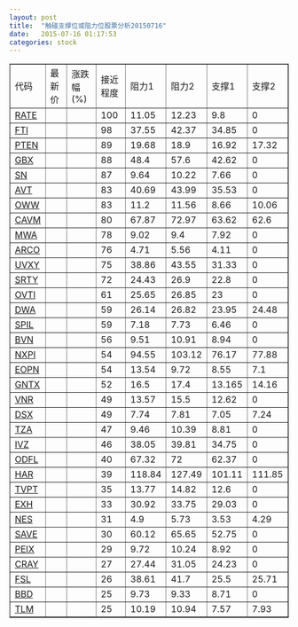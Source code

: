 ```yaml
---
layout: post
title:  "触碰支撑位或阻力位股票分析20150716"
date:   2015-07-16 01:17:53
categories: stock
---
```

<script type="text/javascript">
var stockList = []
stockList.push('gb_rate');
stockList.push('gb_fti');
stockList.push('gb_pten');
stockList.push('gb_gbx');
stockList.push('gb_sn');
stockList.push('gb_avt');
stockList.push('gb_oww');
stockList.push('gb_cavm');
stockList.push('gb_mwa');
stockList.push('gb_arco');
stockList.push('gb_uvxy');
stockList.push('gb_srty');
stockList.push('gb_ovti');
stockList.push('gb_dwa');
stockList.push('gb_spil');
stockList.push('gb_bvn');
stockList.push('gb_nxpi');
stockList.push('gb_eopn');
stockList.push('gb_gntx');
stockList.push('gb_vnr');
stockList.push('gb_dsx');
stockList.push('gb_tza');
stockList.push('gb_ivz');
stockList.push('gb_odfl');
stockList.push('gb_har');
stockList.push('gb_tvpt');
stockList.push('gb_exh');
stockList.push('gb_nes');
stockList.push('gb_save');
stockList.push('gb_peix');
stockList.push('gb_cray');
stockList.push('gb_fsl');
stockList.push('gb_bbd');
stockList.push('gb_tlm');
</script>
<table border="1">
 <tr>
 <td>代码</td>
 <td>最新价</td>
 <td>涨跌幅(%)</td>
 <td>接近程度</td>
 <td>阻力1</td>
 <td>阻力2</td>
 <td>支撑1</td>
 <td>支撑2</td>
</tr>
  <tr id="rate" class="green">
  <td><a href="http://stock.finance.sina.com.cn/usstock/quotes/RATE.html" target="_blank">RATE</a></td><td></td><td></td><td>100</td><td>11.05</td><td>12.23</td><td>9.8</td><td>0</td></tr>
  <tr id="fti" class="red">
  <td><a href="http://stock.finance.sina.com.cn/usstock/quotes/FTI.html" target="_blank">FTI</a></td><td></td><td></td><td>98</td><td>37.55</td><td>42.37</td><td>34.85</td><td>0</td></tr>
  <tr id="pten" class="green">
  <td><a href="http://stock.finance.sina.com.cn/usstock/quotes/PTEN.html" target="_blank">PTEN</a></td><td></td><td></td><td>89</td><td>19.68</td><td>18.9</td><td>16.92</td><td>17.32</td></tr>
  <tr id="gbx" class="red">
  <td><a href="http://stock.finance.sina.com.cn/usstock/quotes/GBX.html" target="_blank">GBX</a></td><td></td><td></td><td>88</td><td>48.4</td><td>57.6</td><td>42.62</td><td>0</td></tr>
  <tr id="sn" class="green">
  <td><a href="http://stock.finance.sina.com.cn/usstock/quotes/SN.html" target="_blank">SN</a></td><td></td><td></td><td>87</td><td>9.64</td><td>10.22</td><td>7.66</td><td>0</td></tr>
  <tr id="avt" class="red">
  <td><a href="http://stock.finance.sina.com.cn/usstock/quotes/AVT.html" target="_blank">AVT</a></td><td></td><td></td><td>83</td><td>40.69</td><td>43.99</td><td>35.53</td><td>0</td></tr>
  <tr id="oww" class="red">
  <td><a href="http://stock.finance.sina.com.cn/usstock/quotes/OWW.html" target="_blank">OWW</a></td><td></td><td></td><td>83</td><td>11.2</td><td>11.56</td><td>8.66</td><td>10.06</td></tr>
  <tr id="cavm" class="green">
  <td><a href="http://stock.finance.sina.com.cn/usstock/quotes/CAVM.html" target="_blank">CAVM</a></td><td></td><td></td><td>80</td><td>67.87</td><td>72.97</td><td>63.62</td><td>62.6</td></tr>
  <tr id="mwa" class="red">
  <td><a href="http://stock.finance.sina.com.cn/usstock/quotes/MWA.html" target="_blank">MWA</a></td><td></td><td></td><td>78</td><td>9.02</td><td>9.4</td><td>7.92</td><td>0</td></tr>
  <tr id="arco" class="green">
  <td><a href="http://stock.finance.sina.com.cn/usstock/quotes/ARCO.html" target="_blank">ARCO</a></td><td></td><td></td><td>76</td><td>4.71</td><td>5.56</td><td>4.11</td><td>0</td></tr>
  <tr id="uvxy" class="green">
  <td><a href="http://stock.finance.sina.com.cn/usstock/quotes/UVXY.html" target="_blank">UVXY</a></td><td></td><td></td><td>75</td><td>38.86</td><td>43.55</td><td>31.33</td><td>0</td></tr>
  <tr id="srty" class="red">
  <td><a href="http://stock.finance.sina.com.cn/usstock/quotes/SRTY.html" target="_blank">SRTY</a></td><td></td><td></td><td>72</td><td>24.43</td><td>26.9</td><td>22.8</td><td>0</td></tr>
  <tr id="ovti" class="red">
  <td><a href="http://stock.finance.sina.com.cn/usstock/quotes/OVTI.html" target="_blank">OVTI</a></td><td></td><td></td><td>61</td><td>25.65</td><td>26.85</td><td>23</td><td>0</td></tr>
  <tr id="dwa" class="red">
  <td><a href="http://stock.finance.sina.com.cn/usstock/quotes/DWA.html" target="_blank">DWA</a></td><td></td><td></td><td>59</td><td>26.14</td><td>26.82</td><td>23.95</td><td>24.48</td></tr>
  <tr id="spil" class="red">
  <td><a href="http://stock.finance.sina.com.cn/usstock/quotes/SPIL.html" target="_blank">SPIL</a></td><td></td><td></td><td>59</td><td>7.18</td><td>7.73</td><td>6.46</td><td>0</td></tr>
  <tr id="bvn" class="green">
  <td><a href="http://stock.finance.sina.com.cn/usstock/quotes/BVN.html" target="_blank">BVN</a></td><td></td><td></td><td>56</td><td>9.51</td><td>10.91</td><td>8.94</td><td>0</td></tr>
  <tr id="nxpi" class="red">
  <td><a href="http://stock.finance.sina.com.cn/usstock/quotes/NXPI.html" target="_blank">NXPI</a></td><td></td><td></td><td>54</td><td>94.55</td><td>103.12</td><td>76.17</td><td>77.88</td></tr>
  <tr id="eopn" class="green">
  <td><a href="http://stock.finance.sina.com.cn/usstock/quotes/EOPN.html" target="_blank">EOPN</a></td><td></td><td></td><td>54</td><td>13.54</td><td>9.72</td><td>8.55</td><td>7.1</td></tr>
  <tr id="gntx" class="red">
  <td><a href="http://stock.finance.sina.com.cn/usstock/quotes/GNTX.html" target="_blank">GNTX</a></td><td></td><td></td><td>52</td><td>16.5</td><td>17.4</td><td>13.165</td><td>14.16</td></tr>
  <tr id="vnr" class="red">
  <td><a href="http://stock.finance.sina.com.cn/usstock/quotes/VNR.html" target="_blank">VNR</a></td><td></td><td></td><td>49</td><td>13.57</td><td>15.5</td><td>12.62</td><td>0</td></tr>
  <tr id="dsx" class="red">
  <td><a href="http://stock.finance.sina.com.cn/usstock/quotes/DSX.html" target="_blank">DSX</a></td><td></td><td></td><td>49</td><td>7.74</td><td>7.81</td><td>7.05</td><td>7.24</td></tr>
  <tr id="tza" class="red">
  <td><a href="http://stock.finance.sina.com.cn/usstock/quotes/TZA.html" target="_blank">TZA</a></td><td></td><td></td><td>47</td><td>9.46</td><td>10.39</td><td>8.81</td><td>0</td></tr>
  <tr id="ivz" class="red">
  <td><a href="http://stock.finance.sina.com.cn/usstock/quotes/IVZ.html" target="_blank">IVZ</a></td><td></td><td></td><td>46</td><td>38.05</td><td>39.81</td><td>34.75</td><td>0</td></tr>
  <tr id="odfl" class="red">
  <td><a href="http://stock.finance.sina.com.cn/usstock/quotes/ODFL.html" target="_blank">ODFL</a></td><td></td><td></td><td>40</td><td>67.32</td><td>72</td><td>62.37</td><td>0</td></tr>
  <tr id="har" class="green">
  <td><a href="http://stock.finance.sina.com.cn/usstock/quotes/HAR.html" target="_blank">HAR</a></td><td></td><td></td><td>39</td><td>118.84</td><td>127.49</td><td>101.11</td><td>111.85</td></tr>
  <tr id="tvpt" class="red">
  <td><a href="http://stock.finance.sina.com.cn/usstock/quotes/TVPT.html" target="_blank">TVPT</a></td><td></td><td></td><td>35</td><td>13.77</td><td>14.82</td><td>12.6</td><td>0</td></tr>
  <tr id="exh" class="red">
  <td><a href="http://stock.finance.sina.com.cn/usstock/quotes/EXH.html" target="_blank">EXH</a></td><td></td><td></td><td>33</td><td>30.92</td><td>33.75</td><td>29.03</td><td>0</td></tr>
  <tr id="nes" class="green">
  <td><a href="http://stock.finance.sina.com.cn/usstock/quotes/NES.html" target="_blank">NES</a></td><td></td><td></td><td>31</td><td>4.9</td><td>5.73</td><td>3.53</td><td>4.29</td></tr>
  <tr id="save" class="red">
  <td><a href="http://stock.finance.sina.com.cn/usstock/quotes/SAVE.html" target="_blank">SAVE</a></td><td></td><td></td><td>30</td><td>60.12</td><td>65.65</td><td>52.75</td><td>0</td></tr>
  <tr id="peix" class="red">
  <td><a href="http://stock.finance.sina.com.cn/usstock/quotes/PEIX.html" target="_blank">PEIX</a></td><td></td><td></td><td>29</td><td>9.72</td><td>10.24</td><td>8.92</td><td>0</td></tr>
  <tr id="cray" class="red">
  <td><a href="http://stock.finance.sina.com.cn/usstock/quotes/CRAY.html" target="_blank">CRAY</a></td><td></td><td></td><td>27</td><td>27.44</td><td>31.05</td><td>24.23</td><td>0</td></tr>
  <tr id="fsl" class="red">
  <td><a href="http://stock.finance.sina.com.cn/usstock/quotes/FSL.html" target="_blank">FSL</a></td><td></td><td></td><td>26</td><td>38.61</td><td>41.7</td><td>25.5</td><td>25.71</td></tr>
  <tr id="bbd" class="red">
  <td><a href="http://stock.finance.sina.com.cn/usstock/quotes/BBD.html" target="_blank">BBD</a></td><td></td><td></td><td>25</td><td>9.73</td><td>9.33</td><td>8.71</td><td>0</td></tr>
  <tr id="tlm" class="green">
  <td><a href="http://stock.finance.sina.com.cn/usstock/quotes/TLM.html" target="_blank">TLM</a></td><td></td><td></td><td>25</td><td>10.19</td><td>10.94</td><td>7.57</td><td>7.93</td></tr>
</table>

